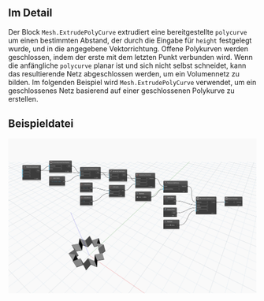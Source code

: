## Im Detail
Der Block `Mesh.ExtrudePolyCurve` extrudiert eine bereitgestellte `polycurve` um einen bestimmten Abstand, der durch die Eingabe für `height` festgelegt wurde, und in die angegebene Vektorrichtung. Offene Polykurven werden geschlossen, indem der erste mit dem letzten Punkt verbunden wird. Wenn die anfängliche `polycurve` planar ist und sich nicht selbst schneidet, kann das resultierende Netz abgeschlossen werden, um ein Volumennetz zu bilden.
Im folgenden Beispiel wird `Mesh.ExtrudePolyCurve` verwendet, um ein geschlossenes Netz basierend auf einer geschlossenen Polykurve zu erstellen.

## Beispieldatei

![Example](./Autodesk.DesignScript.Geometry.Mesh.ExtrudePolyCurve_img.jpg)
